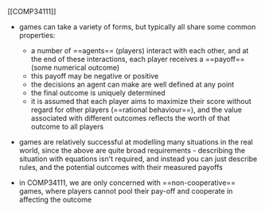 [[COMP34111]]

- games can take a variety of forms, but typically all share some common properties:
	- a number of ==agents== (players) interact with each other, and at the end of these interactions, each player receives a ==payoff== (some numerical outcome)
	- this payoff may be negative or positive
	- the decisions an agent can make are well defined at any point
	- the final outcome is uniquely determined
	- it is assumed that each player aims to maximize their score without regard for other players (==rational behaviour==), and the value associated with different outcomes reflects the worth of that outcome to all players
- games are relatively successful at modelling many situations in the real world, since the above are quite broad requirements - describing the situation with equations isn't required, and instead you can just describe rules, and the potential outcomes with their measured payoffs

- in COMP34111, we are only concerned with ==non-cooperative== games, where players cannot pool their pay-off and cooperate in affecting the outcome